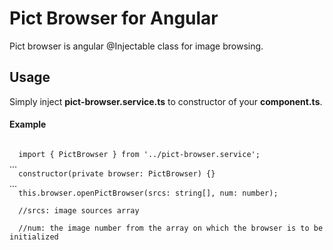 <h1>Pict Browser for Angular</h1>
Pict browser is angular @Injectable class for image browsing.
<h2>Usage</h2>
Simply inject <strong>pict-browser.service.ts</strong> to constructor of your <strong>component.ts</strong>.
<h4>Example</h4>
<code>
  import { PictBrowser } from '../pict-browser.service';
</code>
  ...
<code>
  constructor(private browser: PictBrowser) {}
</code>
  ...
<code>  
  this.browser.openPictBrowser(srcs: string[], num: number);
</code>
<code>
  //srcs: image sources array
</code>
<code>
  //num: the image number from the array on which the browser is to be initialized
</code>
